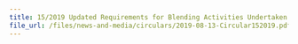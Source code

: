```yaml
---
title: 15/2019 Updated Requirements for Blending Activities Undertaken by Refineries and Licensed Warehouses for Petroleum
file_url: /files/news-and-media/circulars/2019-08-13-Circular152019.pdf
---
```

